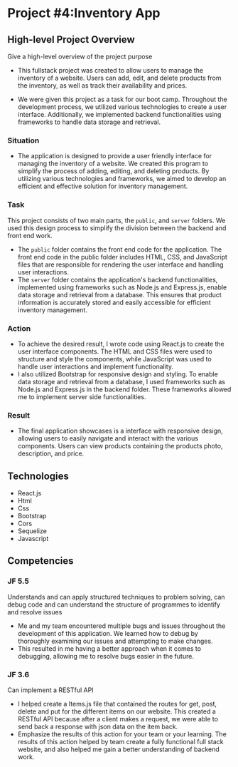 # Project #4:Inventory App

## High-level Project Overview

Give a high-level overview of the project purpose

- This fullstack project was created to allow users to manage the inventory of a website. Users can add, edit, and delete products from the inventory, as well as track their availability and prices.

- We were given this project as a task for our boot camp. Throughout the development process, we utilized various technologies to create a user interface. Additionally, we implemented backend functionalities using frameworks to handle data storage and retrieval.

### Situation

- The application is designed to provide a user friendly interface for managing the inventory of a website. We created this program to simplify the process of adding, editing, and deleting products. By utilizing various technologies and frameworks, we aimed to develop an efficient and effective solution for inventory management.

### Task

This project consists of two main parts, the `public`, and `server` folders. We used this design process to simplify the division between the backend and front end work.

- The `public` folder contains the front end code for the application. The front end code in the public folder includes HTML, CSS, and JavaScript files that are responsible for rendering the user interface and handling user interactions.
- The `server` folder contains the application's backend functionalities, implemented using frameworks such as Node.js and Express.js, enable data storage and retrieval from a database. This ensures that product information is accurately stored and easily accessible for efficient inventory management.

### Action

- To achieve the desired result, I wrote code using React.js to create the user interface components. The HTML and CSS files were used to structure and style the components, while JavaScript was used to handle user interactions and implement functionality.
- I also utilized Bootstrap for responsive design and styling. To enable data storage and retrieval from a database, I used frameworks such as Node.js and Express.js in the backend folder. These frameworks allowed me to implement server side functionalities.

### Result

- The final application showcases is a interface with responsive design, allowing users to easily navigate and interact with the various components. Users can view products containing the products photo, description, and price.

## Technologies

- React.js
- Html
- Css
- Bootstrap
- Cors
- Sequelize
- Javascript

## Competencies

### JF 5.5

Understands and can apply structured techniques to problem solving, can debug code and can understand the structure of programmes to identify and resolve issues

- Me and my team encountered multiple bugs and issues throughout the development of this application. We learned how to debug by thoroughly examining our issues and attempting to make changes.
- This resulted in me having a better approach when it comes to debugging, allowing me to resolve bugs easier in the future.

### JF 3.6

Can implement a RESTful API

- I helped create a Items.js file that contained the routes for get, post, delete and put for the different items on our website. This created a RESTful API because after a client makes a request, we were able to send back a response with json data on the item back.
- Emphasize the results of this action for your team or your learning.
  The results of this action helped by team create a fully functional full stack website, and also helped me gain a better understanding of backend work.
